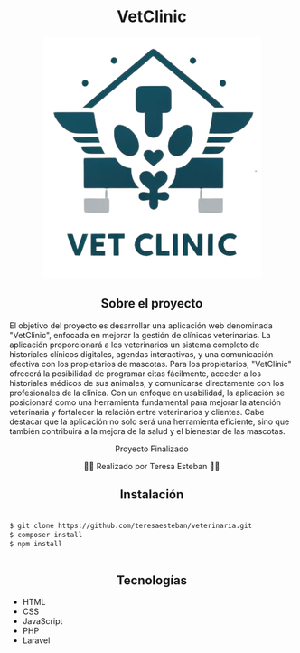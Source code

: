 <!DOCTYPE html>
<html lang="es">
<head>
    <meta charset="UTF-8">
    <meta name="viewport" content="width=device-width, initial-scale=1.0">
    <title>VetClinic</title>
</head>
<body>

<h1 align="center">VetClinic</h1>
<p align="center"><img src="/proyecto2/proyecto2/public/images/unnamed.png" alt="Logo"></p>

<h2 align="center">Sobre el proyecto</h2>
<p>El objetivo del proyecto es desarrollar una aplicación web denominada "VetClinic", enfocada en mejorar la gestión de clínicas veterinarias. La aplicación proporcionará a los veterinarios un sistema completo de historiales clínicos digitales, agendas interactivas, y una comunicación efectiva con los propietarios de mascotas. Para los propietarios, "VetClinic" ofrecerá la posibilidad de programar citas fácilmente, acceder a los historiales médicos de sus animales, y comunicarse directamente con los profesionales de la clínica. Con un enfoque en usabilidad, la aplicación se posicionará como una herramienta fundamental para mejorar la atención veterinaria y fortalecer la relación entre veterinarios y clientes. Cabe destacar que la aplicación no solo será una herramienta eficiente, sino que también contribuirá a la mejora de la salud y el bienestar de las mascotas.</p>
<p align="center">Proyecto Finalizado</p>
<p align="center">👷‍♀️ Realizado por Teresa Esteban 👷‍♀️</p>

<h2 align="center">Instalación</h2>
<pre>
<code>
$ git clone https://github.com/teresaesteban/veterinaria.git
$ composer install
$ npm install
</code>
</pre>

<h2 align="center">Tecnologías</h2>
<ul>
    <li>HTML</li>
    <li>CSS</li>
    <li>JavaScript</li>
    <li>PHP</li>
    <li>Laravel</li>
</ul>

</body>
</html>
